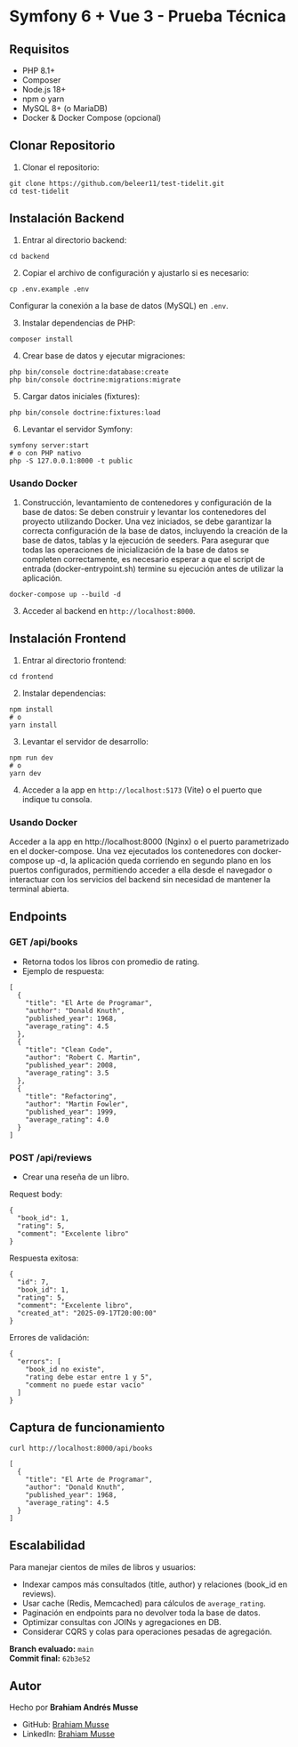 # Symfony 6 + Vue 3 - Prueba Técnica

## Requisitos

- PHP 8.1+
- Composer
- Node.js 18+
- npm o yarn
- MySQL 8+ (o MariaDB)
- Docker & Docker Compose (opcional)

## Clonar Repositorio

1. Clonar el repositorio:

```
git clone https://github.com/beleer11/test-tidelit.git
cd test-tidelit
```

## Instalación Backend

1. Entrar al directorio backend:

```
cd backend
```

2. Copiar el archivo de configuración y ajustarlo si es necesario:

```
cp .env.example .env
```

Configurar la conexión a la base de datos (MySQL) en `.env`.

3. Instalar dependencias de PHP:

```
composer install
```

4. Crear base de datos y ejecutar migraciones:

```
php bin/console doctrine:database:create
php bin/console doctrine:migrations:migrate
```

5. Cargar datos iniciales (fixtures):

```
php bin/console doctrine:fixtures:load
```

6. Levantar el servidor Symfony:

```
symfony server:start
# o con PHP nativo
php -S 127.0.0.1:8000 -t public
```

### Usando Docker

1. Construcción, levantamiento de contenedores y configuración de la base de datos:
   Se deben construir y levantar los contenedores del proyecto utilizando Docker. Una vez iniciados, se debe garantizar la correcta configuración de la base de datos, incluyendo la creación de la base de datos, tablas y la ejecución de seeders. Para asegurar que todas las operaciones de inicialización de la base de datos se completen correctamente, es necesario esperar a que el script de entrada (docker-entrypoint.sh) termine su ejecución antes de utilizar la aplicación.

```
docker-compose up --build -d
```

3. Acceder al backend en `http://localhost:8000`.

## Instalación Frontend

1. Entrar al directorio frontend:

```
cd frontend
```

2. Instalar dependencias:

```
npm install
# o
yarn install
```

3. Levantar el servidor de desarrollo:

```
npm run dev
# o
yarn dev
```

4. Acceder a la app en `http://localhost:5173` (Vite) o el puerto que indique tu consola.

### Usando Docker

Acceder a la app en http://localhost:8000 (Nginx) o el puerto parametrizado en el docker-compose.
Una vez ejecutados los contenedores con docker-compose up -d, la aplicación queda corriendo en segundo plano en los puertos configurados, permitiendo acceder a ella desde el navegador o interactuar con los servicios del backend sin necesidad de mantener la terminal abierta.

## Endpoints

### GET /api/books

- Retorna todos los libros con promedio de rating.
- Ejemplo de respuesta:

```
[
  {
    "title": "El Arte de Programar",
    "author": "Donald Knuth",
    "published_year": 1968,
    "average_rating": 4.5
  },
  {
    "title": "Clean Code",
    "author": "Robert C. Martin",
    "published_year": 2008,
    "average_rating": 3.5
  },
  {
    "title": "Refactoring",
    "author": "Martin Fowler",
    "published_year": 1999,
    "average_rating": 4.0
  }
]
```

### POST /api/reviews

- Crear una reseña de un libro.

Request body:

```
{
  "book_id": 1,
  "rating": 5,
  "comment": "Excelente libro"
}
```

Respuesta exitosa:

```
{
  "id": 7,
  "book_id": 1,
  "rating": 5,
  "comment": "Excelente libro",
  "created_at": "2025-09-17T20:00:00"
}
```

Errores de validación:

```
{
  "errors": [
    "book_id no existe",
    "rating debe estar entre 1 y 5",
    "comment no puede estar vacío"
  ]
}
```

## Captura de funcionamiento

```
curl http://localhost:8000/api/books
```

```
[
  {
    "title": "El Arte de Programar",
    "author": "Donald Knuth",
    "published_year": 1968,
    "average_rating": 4.5
  }
]
```

## Escalabilidad

Para manejar cientos de miles de libros y usuarios:

- Indexar campos más consultados (title, author) y relaciones (book_id en reviews).
- Usar cache (Redis, Memcached) para cálculos de `average_rating`.
- Paginación en endpoints para no devolver toda la base de datos.
- Optimizar consultas con JOINs y agregaciones en DB.
- Considerar CQRS y colas para operaciones pesadas de agregación.

**Branch evaluado:** `main`  
**Commit final:** `62b3e52`

## Autor

Hecho por **Brahiam Andrés Musse**

- GitHub: [Brahiam Musse](https://github.com/beleer11)
- LinkedIn: [Brahiam Musse](https://www.linkedin.com/in/brahiamusse11/)
